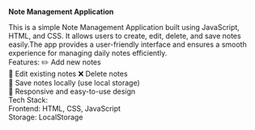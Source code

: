 **Note Management Application**                                                                                                                                                                                        
                                                                                                                                                                                    
This is a simple Note Management Application built using JavaScript, HTML, and CSS. It allows users to create, edit, delete, and save notes easily.The app provides a user-friendly interface and ensures a smooth experience for managing daily notes efficiently.                                                                                                                                                               
Features:                                                                                                                                                                                                              ✏️ Add new notes                                                                                                                                                                                                    
📝 Edit existing notes                                                                                                                                                                                                 ❌ Delete notes                                                                                                                                                                                                      
💾 Save notes locally (use local storage)                                                                                                                                                                            
🎨 Responsive and easy-to-use design                                                                                                                                                                                
Tech Stack:                                                                                                                                                                                                    
Frontend: HTML, CSS, JavaScript                                                                                                                                                                                 
Storage: LocalStorage
